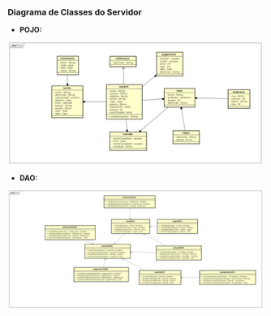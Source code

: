 ### Diagrama de Classes do Servidor

* **POJO:**

![pojo](../images/class_diagram_POJO.png)

* **DAO:**

![dao](../images/class_diagram_DAO.png)

